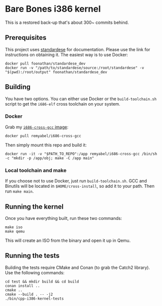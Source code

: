 # Bare Bones i386 kernel

This is a restored back-up that's about 300~ commits behind.

## Prerequisites

This project uses [standardese](https://github.com/foonathan/standardese) for documentation. Please use the link
for instructions on obtaining it. The easiest way is to use Docker:

```
docker pull foonathan/standardese_dev
docker run -v "/path/to/standardese/source:/root/standardese" -v "$(pwd):/root/output" foonathan/standardese_dev
```

## Building

You have two options. You can either use Docker or the `build-toolchain.sh` script
to get the `i686-elf` cross toolchain on your system.

### Docker

Grab my [`i686-cross-gcc` image](https://github.com/remyabel/i686-cross-gcc-docker):

```
docker pull remyabel/i686-cross-gcc
```

Then simply mount this repo and build it:

```
docker run -it -v "$PATH_TO_REPO":/app remyabel/i686-cross-gcc /bin/sh -c "mkdir -p /app/obj; make -C /app main"
```

### Local toolchain and make

If you choose not to use Docker, just run `build-toolchain.sh`. GCC and Binutils will be located in
`$HOME/cross-install`, so add it to your path. Then run `make main`.

## Running the kernel

Once you have everything built, run these two commands:

```
make iso
make qemu
```

This will create an ISO from the binary and open it up in Qemu.

## Running the tests

Building the tests require CMake and Conan (to grab the Catch2 library). Use the following commands:

```
cd test && mkdir build && cd build
conan install ..
cmake ..
cmake --build . -- -j2
./bin/cpp-i386-kernel-tests
```
